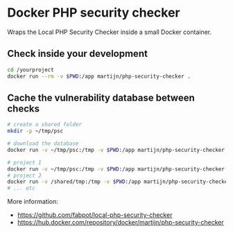 # Docker PHP security checker

Wraps the Local PHP Security Checker inside a small Docker container.

## Check inside your development
```bash
cd /yourproject
docker run --rm -v $PWD:/app martijn/php-security-checker .
```

## Cache the vulnerability database between checks

```bash
# create a shared folder
mkdir -p ~/tmp/psc

# download the database
docker run -v ~/tmp/psc:/tmp -v $PWD:/app martijn/php-security-checker --update-cache

# project 1
docker run -v ~/tmp/psc:/tmp -v $PWD:/app martijn/php-security-checker --local
# project 2
docker run -v /shared/tmp:/tmp -v $PWD:/app martijn/php-security-checker --local
# ... etc
```

More information:
* https://github.com/fabpot/local-php-security-checker
* https://hub.docker.com/repository/docker/martijn/php-security-checker

